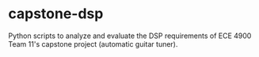# capstone-dsp
Python scripts to analyze and evaluate the DSP requirements of ECE 4900 Team 11's capstone project (automatic guitar tuner).
